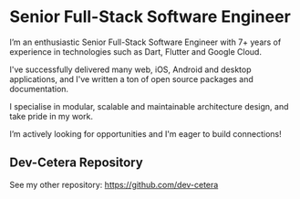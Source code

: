 # Senior Full-Stack Software Engineer

I’m an enthusiastic Senior Full-Stack Software Engineer with 7+ years of experience in technologies such as Dart, Flutter and Google Cloud.

I've successfully delivered many web, iOS, Android and desktop applications, and I've written a ton of open source packages and documentation.

I specialise in modular, scalable and maintainable architecture design, and take pride in my work.

I’m actively looking for opportunities and I'm eager to build connections!

## Dev-Cetera Repository

See my other repository: https://github.com/dev-cetera
